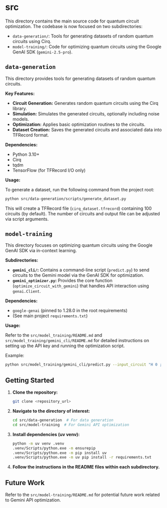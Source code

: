 # src

This directory contains the main source code for quantum circuit optimization. The codebase is now focused on two subdirectories:
- `data-generation/`: Tools for generating datasets of random quantum circuits using Cirq.
- `model-training/`: Code for optimizing quantum circuits using the Google GenAI SDK (`gemini-2.5-pro`).

## `data-generation`

This directory provides tools for generating datasets of random quantum circuits.

**Key Features:**

*   **Circuit Generation:** Generates random quantum circuits using the Cirq library.
*   **Simulation:** Simulates the generated circuits, optionally including noise models.
*   **Optimization:** Applies basic optimization routines to the circuits.
*   **Dataset Creation:** Saves the generated circuits and associated data into TFRecord format.

**Dependencies:**

*   Python 3.10+
*   Cirq
*   tqdm
*   TensorFlow (for TFRecord I/O only)

**Usage:**

To generate a dataset, run the following command from the project root:

```bash
python src/data-generation/scripts/generate_dataset.py
```

This will create a TFRecord file (`cirq_dataset.tfrecord`) containing 100 circuits (by default). The number of circuits and output file can be adjusted via script arguments.

## `model-training`

This directory focuses on optimizing quantum circuits using the Google GenAI SDK via in-context learning.

**Subdirectories:**

*   **`gemini_cli/`:** Contains a command-line script (`predict.py`) to send circuits to the Gemini model via the GenAI SDK for optimization.
*   **`gemini_optimizer.py`:** Provides the core function (`optimize_circuit_with_gemini`) that handles API interaction using `genai.Client`.

**Dependencies:**
 
*   `google-genai` (pinned to 1.28.0 in the root requirements)
*   (See main project `requirements.txt`)

**Usage:**

Refer to the `src/model_training/README.md` and `src/model_training/gemini_cli/README.md` for detailed instructions on setting up the API key and running the optimization script.

Example:
```bash
python src/model_training/gemini_cli/predict.py --input_circuit "H 0 ; CNOT 0 1 ; H 0"
```

## Getting Started

1. **Clone the repository:**

    ```bash
    git clone <repository_url>
    ```

2. **Navigate to the directory of interest:**

    ```bash
    cd src/data-generation  # For data generation
    cd src/model-training  # For Gemini API optimization
    ```

3. **Install dependencies (uv venv):**
 
    ```bash
    python -m uv venv .venv
    .venv/Scripts/python.exe -m ensurepip
    .venv/Scripts/python.exe -m pip install uv
    .venv/Scripts/python.exe -m uv pip install -r requirements.txt
    ```

4. **Follow the instructions in the README files within each subdirectory.**

## Future Work

Refer to the `src/model-training/README.md` for potential future work related to Gemini API optimization.